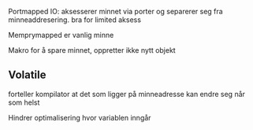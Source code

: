 
Portmapped IO: aksesserer minnet via porter og separerer seg fra minneaddresering. bra for limited aksess

Memprymapped er vanlig minne

Makro for å spare minnet, oppretter ikke nytt objekt

## Volatile 
forteller kompilator at det som ligger på minneadresse kan endre seg når som helst

Hindrer optimalisering hvor variablen inngår